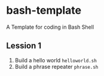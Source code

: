 # bash-template
A Template for coding in Bash Shell

## Lession 1

1. Build a hello world `helloworld.sh`
2. Build a phrase repeater `phrase.sh`
